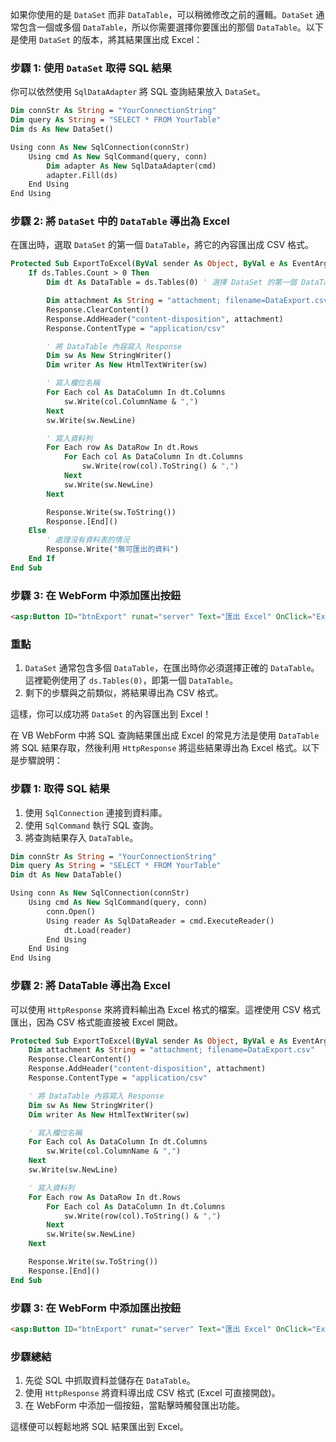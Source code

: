 如果你使用的是 `DataSet` 而非 `DataTable`，可以稍微修改之前的邏輯。`DataSet` 通常包含一個或多個 `DataTable`，所以你需要選擇你要匯出的那個 `DataTable`。以下是使用 `DataSet` 的版本，將其結果匯出成 Excel：

### 步驟 1: 使用 `DataSet` 取得 SQL 結果

你可以依然使用 `SqlDataAdapter` 將 SQL 查詢結果放入 `DataSet`。

```vb
Dim connStr As String = "YourConnectionString"
Dim query As String = "SELECT * FROM YourTable"
Dim ds As New DataSet()

Using conn As New SqlConnection(connStr)
    Using cmd As New SqlCommand(query, conn)
        Dim adapter As New SqlDataAdapter(cmd)
        adapter.Fill(ds)
    End Using
End Using
```

### 步驟 2: 將 `DataSet` 中的 `DataTable` 導出為 Excel

在匯出時，選取 `DataSet` 的第一個 `DataTable`，將它的內容匯出成 CSV 格式。

```vb
Protected Sub ExportToExcel(ByVal sender As Object, ByVal e As EventArgs)
    If ds.Tables.Count > 0 Then
        Dim dt As DataTable = ds.Tables(0) ' 選擇 DataSet 的第一個 DataTable

        Dim attachment As String = "attachment; filename=DataExport.csv"
        Response.ClearContent()
        Response.AddHeader("content-disposition", attachment)
        Response.ContentType = "application/csv"

        ' 將 DataTable 內容寫入 Response
        Dim sw As New StringWriter()
        Dim writer As New HtmlTextWriter(sw)

        ' 寫入欄位名稱
        For Each col As DataColumn In dt.Columns
            sw.Write(col.ColumnName & ",")
        Next
        sw.Write(sw.NewLine)

        ' 寫入資料列
        For Each row As DataRow In dt.Rows
            For Each col As DataColumn In dt.Columns
                sw.Write(row(col).ToString() & ",")
            Next
            sw.Write(sw.NewLine)
        Next

        Response.Write(sw.ToString())
        Response.[End]()
    Else
        ' 處理沒有資料表的情況
        Response.Write("無可匯出的資料")
    End If
End Sub
```

### 步驟 3: 在 WebForm 中添加匯出按鈕

```aspx
<asp:Button ID="btnExport" runat="server" Text="匯出 Excel" OnClick="ExportToExcel" />
```

### 重點
1. `DataSet` 通常包含多個 `DataTable`，在匯出時你必須選擇正確的 `DataTable`。這裡範例使用了 `ds.Tables(0)`，即第一個 `DataTable`。
2. 剩下的步驟與之前類似，將結果導出為 CSV 格式。

這樣，你可以成功將 `DataSet` 的內容匯出到 Excel！

在 VB WebForm 中將 SQL 查詢結果匯出成 Excel 的常見方法是使用 `DataTable` 將 SQL 結果存取，然後利用 `HttpResponse` 將這些結果導出為 Excel 格式。以下是步驟說明：

### 步驟 1: 取得 SQL 結果

1. 使用 `SqlConnection` 連接到資料庫。
2. 使用 `SqlCommand` 執行 SQL 查詢。
3. 將查詢結果存入 `DataTable`。

```vb
Dim connStr As String = "YourConnectionString"
Dim query As String = "SELECT * FROM YourTable"
Dim dt As New DataTable()

Using conn As New SqlConnection(connStr)
    Using cmd As New SqlCommand(query, conn)
        conn.Open()
        Using reader As SqlDataReader = cmd.ExecuteReader()
            dt.Load(reader)
        End Using
    End Using
End Using
```

### 步驟 2: 將 DataTable 導出為 Excel

可以使用 `HttpResponse` 來將資料輸出為 Excel 格式的檔案。這裡使用 CSV 格式匯出，因為 CSV 格式能直接被 Excel 開啟。

```vb
Protected Sub ExportToExcel(ByVal sender As Object, ByVal e As EventArgs)
    Dim attachment As String = "attachment; filename=DataExport.csv"
    Response.ClearContent()
    Response.AddHeader("content-disposition", attachment)
    Response.ContentType = "application/csv"

    ' 將 DataTable 內容寫入 Response
    Dim sw As New StringWriter()
    Dim writer As New HtmlTextWriter(sw)

    ' 寫入欄位名稱
    For Each col As DataColumn In dt.Columns
        sw.Write(col.ColumnName & ",")
    Next
    sw.Write(sw.NewLine)

    ' 寫入資料列
    For Each row As DataRow In dt.Rows
        For Each col As DataColumn In dt.Columns
            sw.Write(row(col).ToString() & ",")
        Next
        sw.Write(sw.NewLine)
    Next

    Response.Write(sw.ToString())
    Response.[End]()
End Sub
```

### 步驟 3: 在 WebForm 中添加匯出按鈕

```aspx
<asp:Button ID="btnExport" runat="server" Text="匯出 Excel" OnClick="ExportToExcel" />
```

### 步驟總結
1. 先從 SQL 中抓取資料並儲存在 `DataTable`。
2. 使用 `HttpResponse` 將資料導出成 CSV 格式 (Excel 可直接開啟)。
3. 在 WebForm 中添加一個按鈕，當點擊時觸發匯出功能。

這樣便可以輕鬆地將 SQL 結果匯出到 Excel。